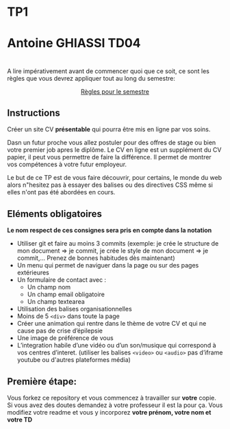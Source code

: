 # TP1

# 
# Antoine GHIASSI TD04
# 

A lire impérativement avant de commencer quoi que ce soit, ce sont les règles que vous devrez appliquer tout au long du semestre:

<p align="center">
 <a href="https://github.com/clementAC/Instructions-Technologies-Web-OCRES-Ing4/blob/master/README.md">Règles pour le semestre</a>
</p>

## Instructions

Créer un site CV **présentable** qui pourra être mis en ligne par vos soins. 

Dasn un futur proche vous allez postuler pour des offres de stage ou bien votre premier job apres le diplôme. Le CV en ligne est un supplément du CV papier, il peut vous permettre de faire la différence. Il permet de montrer vos compétences à votre futur employeur.

Le but de ce TP est de vous faire découvrir, pour certains, le monde du web alors n"hesitez pas à essayer des balises ou des directives CSS même si elles n'ont pas été abordées en cours.

## Eléments obligatoires

**Le nom respect de ces consignes sera pris en compte dans la notation**

* Utiliser git et faire au moins 3 commits (exemple: je crée le structure de mon document => je commit, je crée le style de mon document => je commit,... Prenez de bonnes habitudes dès maintenant)
* Un menu qui permet de naviguer dans la page ou sur des pages extérieures
* Un formulaire de contact avec :
  * Un champ nom
  * Un champ email obligatoire
  * Un champ textearea
* Utilisation des balises organisationnelles
* Moins de 5 `<div>` dans toute la page
* Créer une animation qui rentre dans le thème de votre CV et qui ne cause pas de crise d’épilepsie
* Une image de préférence de vous
* L’integration habile d’une vidéo ou d’un son/musique qui correspond à vos centres d’interet. (utiliser les balises `<video>` ou `<audio>` pas d’iframe youtube ou d'autres plateformes média)

## Première étape:

  Vous forkez ce repository et vous commencez à travailler sur **votre** copie. Si vous avez des doutes demandez à votre professeur il est la pour ça.
  Vous modifiez votre readme et vous y incorporez **votre prénom, votre nom et votre TD**
